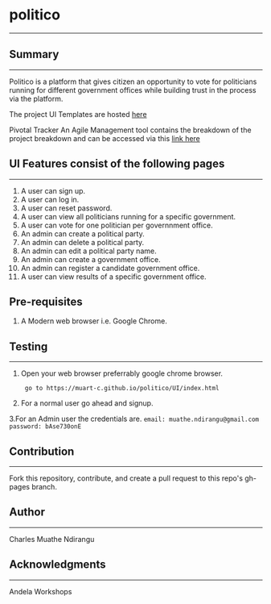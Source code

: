 # politico

-----------------------------------------------------

## Summary
-----------------------------------------------------
Politico is a platform that gives citizen an opportunity to vote for politicians running for different government offices while building trust in the process via the platform.

The project UI Templates are hosted [here](https://muart-c.github.io/politico/UI/index.html)

Pivotal Tracker An Agile Management tool contains the breakdown of the project breakdown and can be accessed via this [link here](https://www.pivotaltracker.com/n/projects/2241887)


## UI Features consist of the following pages
----------------------------------------------------------

1. A user can sign up.
2. A user can log in.
3. A user can reset password.
6. A user can view all politicians running for a specific government.
7. A user can vote for one politician per governnment office.
7. An admin can create a political party.
8. An admin can delete a political party.
9. An admin can edit a political party name.
10. An admin can create a government office.
11. An admin can register a candidate government office. 
13. A user can view results of a specific government office.

## Pre-requisites
1. A Modern web browser i.e. Google Chrome.

## Testing
--------------------------------------

1. Open your web browser preferrably google chrome browser.
   ```
    go to https://muart-c.github.io/politico/UI/index.html
   ```
2. For a normal user go ahead and signup.

3.For an Admin user the credentials are.
 `email: muathe.ndirangu@gmail.com`
 `password: bAse730onE`
## Contribution
---------------------------------
Fork this repository, contribute, and create a pull request to this repo's gh-pages branch.

## Author
---------------------------------

Charles Muathe Ndirangu

## Acknowledgments
---------------------------------

Andela Workshops


